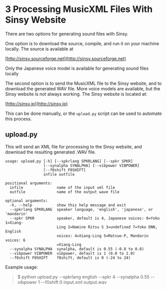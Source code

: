 # 3 Processing MusicXML Files With Sinsy Website

There are two options for generating sound files with Sinsy.

One option is to download the source, compile, and run it on your machine
locally. The source is available at

[http://sinsy.sourceforge.net](http://sinsy.sourceforge.net)

Only the Japanese voice model is available for generating sound files
locally

The second option is to send the MusicXML file to the Sinsy website, and
to download the generated WAV file. More voice models are available, but
the Sinsy website is not always working. The Sinsy website is located at:

[http://sinsy.jp](http://sinsy.jp)

This can be done manually, or the ```upload.py``` script can be used to
automate this process.

## upload.py

This will send an XML file for processing to the Sinsy website, and download
the resulting generated .WAV file.

```
usage: upload.py [-h] [--spkrlang SPKRLANG] [--spkr SPKR]
                 [--synalpha SYNALPHA] [--vibpower VIBPOWER]
                 [--f0shift F0SHIFT]
                 infile outfile

positional arguments:
  infile               name of the input xml file
  outfile              name of the output wave file

optional arguments:
  -h, --help           show this help message and exit
  --spkrlang SPKRLANG  speaker language, 'english', 'japanese', or 'mandarin'
  --spkr SPKR          speaker, default is 4, Japanese voices: 0=Yoko 1=Xiang-
                       Ling 2=Namine Ritsu S 3=undefined 7=Yoko DNN, English
                       voices: 4=Xiang-Ling 5=Matsuo-P, Mandarin voices: 6
                       =Xiang-Ling
  --synalpha SYNALPHA  synalpha, default is 0.55 (-0.8 to 0.8)
  --vibpower VIBPOWER  vibpower, default is 1 (0.0 to 2.0)
  --f0shift F0SHIFT    f0shift, default is 0 (-24 to 24)
```

Example usage:

> $ python upload.py --spkrlang english --spkr 4 --synalpha 0.55 --vibpower 1 --f0shift 0 input.xml output.wav
